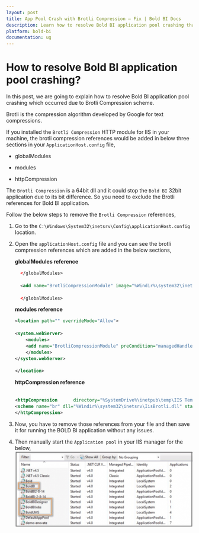 ```yaml
---
layout: post
title: App Pool Crash with Brotli Compression – Fix | Bold BI Docs
description: Learn how to resolve Bold BI application pool crashing that occurred due to Brotli Compression scheme.
platform: bold-bi
documentation: ug
---
```


# How to resolve Bold BI application pool crashing?
In this post, we are going to explain how to resolve Bold BI application pool crashing which occurred due to Brotli Compression scheme.

Brotli is the compression algorithm developed by Google for text compressions.

If you installed the `Brotli Compression` HTTP module for IIS in your machine, the brotli compression references would be added in below three sections in your `ApplicationHost.config` file, 

* globalModules

* modules

* httpCompression

The `Brotli Compression` is a 64bit dll and it could stop the `Bold BI` 32bit application due to its bit difference. So you need to exclude the Brotli references for Bold BI application.

Follow the below steps to remove the `Brotli Compression` references,

1. Go to the `C:\Windows\System32\inetsrv\Config\applicationHost.config` location.

2. Open the `applicationHost.config` file and you can see the brotli compression references which are added in the below sections,

   **globalModules reference**

    ```xml
      </globalModules>

      <add name="BrotliCompressionModule" image="%Windir%\system32\inetsrv\IisBrotli.dll" preCondition="bitness64" />

      </globalModules>
    ```
   **modules reference**

      ```xml
      <location path="" overrideMode="Allow">

      <system.webServer>
	      <modules>
          <add name="BrotliCompressionModule" preCondition="managedHandler,runtimeVersionv4.0" />
	      </modules>        
      </system.webServer>

      </location>
    ```
    **httpCompression reference**

      ```xml

      <httpCompression      directory="%SystemDrive%\inetpub\temp\IIS Temporary Compressed Files">
      <scheme name="br" dll="%Windir%\system32\inetsrv\IisBrotli.dll" staticCompressionLevel="5" dynamicCompressionLevel="5" />
      </httpCompression>

      ```

3. Now, you have to remove those references from your file and then save it for running the BOLD BI application without any issues.

4. Then manually start the `Application pool` in your IIS manager for the below,
![Application pool](/static/assets/embedded/faq/images/application-pool-in-iis.png)




